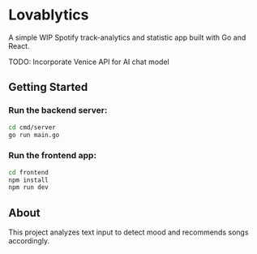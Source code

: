 # Lovablytics 

A simple WIP Spotify track-analytics and statistic app built with Go and React.

TODO:
Incorporate Venice API for AI chat model

## Getting Started

### Run the backend server:

```bash
cd cmd/server
go run main.go
```
### Run the frontend app:
```bash
cd frontend
npm install
npm run dev
```

## About
This project analyzes text input to detect mood and recommends songs accordingly.
